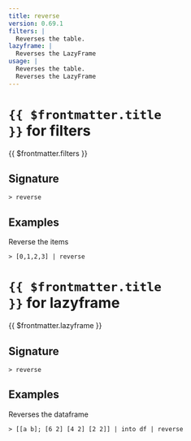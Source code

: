 ```yaml
---
title: reverse
version: 0.69.1
filters: |
  Reverses the table.
lazyframe: |
  Reverses the LazyFrame
usage: |
  Reverses the table.
  Reverses the LazyFrame
---
```


# <code>{{ $frontmatter.title }}</code> for filters

<div style='white-space: pre-wrap;margin-top: 10px'>{{ $frontmatter.filters }}</div>

## Signature

```> reverse ```

## Examples

Reverse the items
```shell
> [0,1,2,3] | reverse
```

# <code>{{ $frontmatter.title }}</code> for lazyframe

<div style='white-space: pre-wrap;margin-top: 10px'>{{ $frontmatter.lazyframe }}</div>

## Signature

```> reverse ```

## Examples

Reverses the dataframe
```shell
> [[a b]; [6 2] [4 2] [2 2]] | into df | reverse
```
